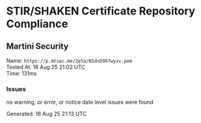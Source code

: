 # STIR/SHAKEN Certificate Repository Compliance

## Martini Security

Name: `https://p.mtsec.me/2e5a/NIdvD997wyzv.pem`\
Tested At: 18 Aug 25 21:02 UTC\
Time: 131ms

### Issues

no warning, or error, or notice date level issues were found

Generated: 18 Aug 25 21:13 UTC